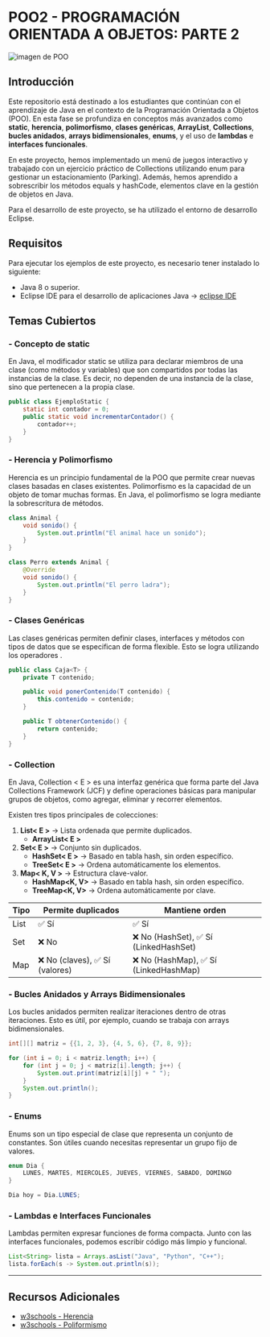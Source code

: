 # POO2 - PROGRAMACIÓN ORIENTADA A OBJETOS: PARTE 2

![imagen de POO](https://javaprogram101.wordpress.com/wp-content/uploads/2018/05/programacion-orientada-objetos.jpg?w=1200&h=800&crop=1)


## Introducción
Este repositorio está destinado a los estudiantes que continúan con el aprendizaje de Java en el contexto de la Programación Orientada a Objetos (POO). En esta fase se profundiza en conceptos más avanzados como **static**, **herencia**, **polimorfismo**, **clases genéricas**, **ArrayList**, **Collections**, **bucles anidados**, **arrays bidimensionales**, **enums**, y el uso de **lambdas** e **interfaces funcionales**.

En este proyecto, hemos implementado un menú de juegos interactivo y trabajado con un ejercicio práctico de Collections utilizando enum para gestionar un estacionamiento (Parking). Además, hemos aprendido a sobrescribir los métodos equals y hashCode, elementos clave en la gestión de objetos en Java.

Para el desarrollo de este proyecto, se ha utilizado el entorno de desarrollo Eclipse.

## Requisitos
Para ejecutar los ejemplos de este proyecto, es necesario tener instalado lo siguiente:

- Java 8 o superior.
- Eclipse IDE para el desarrollo de aplicaciones Java → [eclipse IDE](https://www.eclipse.org/downloads/)


## Temas Cubiertos

### - Concepto de static

En Java, el modificador static se utiliza para declarar miembros de una clase (como métodos y variables) que son compartidos por todas las instancias de la clase. Es decir, no dependen de una instancia de la clase, sino que pertenecen a la propia clase.

```java
public class EjemploStatic {
    static int contador = 0;
    public static void incrementarContador() {
        contador++;
    }
}
```

### - Herencia y Polimorfismo

Herencia es un principio fundamental de la POO que permite crear nuevas clases basadas en clases existentes. Polimorfismo es la capacidad de un objeto de tomar muchas formas. En Java, el polimorfismo se logra mediante la sobrescritura de métodos.

```java
class Animal {
    void sonido() {
        System.out.println("El animal hace un sonido");
    }
}

class Perro extends Animal {
    @Override
    void sonido() {
        System.out.println("El perro ladra");
    }
}
```

### - Clases Genéricas
Las clases genéricas permiten definir clases, interfaces y métodos con tipos de datos que se especifican de forma flexible. Esto se logra utilizando los operadores <T>.

```java
public class Caja<T> {
    private T contenido;

    public void ponerContenido(T contenido) {
        this.contenido = contenido;
    }

    public T obtenerContenido() {
        return contenido;
    }
}
```

### - Collection

En Java, Collection < E > es una interfaz genérica que forma parte del Java Collections Framework (JCF) y define operaciones básicas para manipular grupos de objetos, como agregar, eliminar y recorrer elementos.

Existen tres tipos principales de colecciones:

1. **List< E >** → Lista ordenada que permite duplicados.
    * **ArrayList< E >**
2. **Set< E >** → Conjunto sin duplicados.
    * **HashSet< E >** → Basado en tabla hash, sin orden específico.
    * **TreeSet< E >** → Ordena automáticamente los elementos.
3. **Map< K, V >** → Estructura clave-valor.
    * **HashMap<K, V>** → Basado en tabla hash, sin orden específico.
    * **TreeMap<K, V>** → Ordena automáticamente por clave.


| Tipo   | Permite duplicados | Mantiene orden |
|--------|--------------------|----------------|
| List   | ✅ Sí              |✅ Sí          |
| Set    | ❌ No              | ❌ No (HashSet), ✅ Sí (LinkedHashSet)  |    
| Map    | ❌ No (claves), ✅ Sí (valores)    |  ❌ No (HashMap), ✅ Sí (LinkedHashMap)         |


### - Bucles Anidados y Arrays Bidimensionales
Los bucles anidados permiten realizar iteraciones dentro de otras iteraciones. Esto es útil, por ejemplo, cuando se trabaja con arrays bidimensionales.

```java
int[][] matriz = {{1, 2, 3}, {4, 5, 6}, {7, 8, 9}};

for (int i = 0; i < matriz.length; i++) {
    for (int j = 0; j < matriz[i].length; j++) {
        System.out.print(matriz[i][j] + " ");
    }
    System.out.println();
}
```

### - Enums
Enums son un tipo especial de clase que representa un conjunto de constantes. Son útiles cuando necesitas representar un grupo fijo de valores.

```java 
enum Dia {
    LUNES, MARTES, MIERCOLES, JUEVES, VIERNES, SABADO, DOMINGO
}

Dia hoy = Dia.LUNES;
``` 

### - Lambdas e Interfaces Funcionales
Lambdas permiten expresar funciones de forma compacta. Junto con las interfaces funcionales, podemos escribir código más limpio y funcional.

```java 
List<String> lista = Arrays.asList("Java", "Python", "C++");
lista.forEach(s -> System.out.println(s));
``` 

*** 
## Recursos Adicionales
* [w3schools - Herencia](https://www.w3schools.com/java/java_inheritance.asp)
* [w3schools - Poliformismo](https://www.w3schools.com/java/java_polymorphism.asp)

